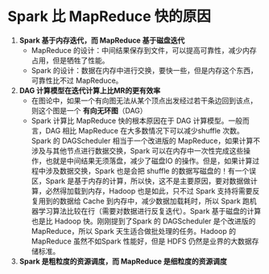 # Spark 比 MapReduce 快的原因

1. **Spark 基于内存迭代，而 MapReduce 基于磁盘迭代**
   - MapReduce 的设计：中间结果保存到文件，可以提高可靠性，减少内存占用，但是牺牲了性能。
   - Spark 的设计：数据在内存中进行交换，要快一些，但是内存这个东西，可靠性比不过 MapReduce。
2. **DAG 计算模型在迭代计算上比MR的更有效率**
   - 在图论中，如果一个有向图无法从某个顶点出发经过若干条边回到该点，则这个图是一个 **有向无环图**（DAG）
   - Spark 计算比 MapReduce 快的根本原因在于 DAG 计算模型。一般而言，DAG 相比 MapReduce 在大多数情况下可以减少shuffle 次数。Spark 的 DAGScheduler 相当于一个改进版的 MapReduce，如果计算不涉及与其他节点进行数据交换，Spark 可以在内存中一次性完成这些操作，也就是中间结果无须落盘，减少了磁盘IO 的操作。但是，如果计算过程中涉及数据交换，Spark 也是会把 shuffle 的数据写磁盘的！有一个误区，Spark 是基于内存的计算，所以快，这不是主要原因，要对数据做计算，必然得加载到内存，Hadoop 也是如此，只不过 Spark 支持将需要反复用到的数据给 Cache 到内存中，减少数据加载耗时，所以 Spark 跑机器学习算法比较在行（需要对数据进行反复迭代）。Spark 基于磁盘的计算也是比 Hadoop 快。刚刚提到了Spark 的 DAGScheduler 是个改进版的 MapReduce，所以 Spark 天生适合做批处理的任务。Hadoop 的 MapReduce 虽然不如Spark 性能好，但是 HDFS 仍然是业界的大数据存储标准。
3. **Spark 是粗粒度的资源调度，而 MapReduce 是细粒度的资源调度**

